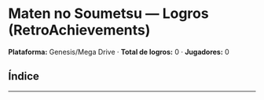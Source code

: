 # Maten no Soumetsu — Logros (RetroAchievements)

**Plataforma:** Genesis/Mega Drive · **Total de logros:** 0 · **Jugadores:** 0


## Índice

<a id="indice"></a>

---
